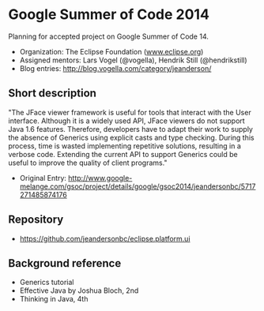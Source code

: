 Google Summer of Code 2014
==========================

Planning for accepted project on Google Summer of Code 14.

* Organization: The Eclipse Foundation (www.eclipse.org)
* Assigned mentors: Lars Vogel (@vogella), Hendrik Still (@hendrikstill)
* Blog entries: http://blog.vogella.com/category/jeanderson/

## Short description

"The JFace viewer framework is useful for tools that interact with the User interface. Although it is a widely used API, JFace viewers do not support Java 1.6 features. Therefore, developers have to adapt their work to supply the absence of Generics using explicit casts and type checking. During this process, time is wasted implementing repetitive solutions, resulting in a verbose code. Extending the current API to support Generics could be useful to improve the quality of client programs."

* Original Entry: http://www.google-melange.com/gsoc/project/details/google/gsoc2014/jeandersonbc/5717271485874176

## Repository

* https://github.com/jeandersonbc/eclipse.platform.ui

## Background reference

* Generics tutorial
* Effective Java by Joshua Bloch, 2nd
* Thinking in Java, 4th
